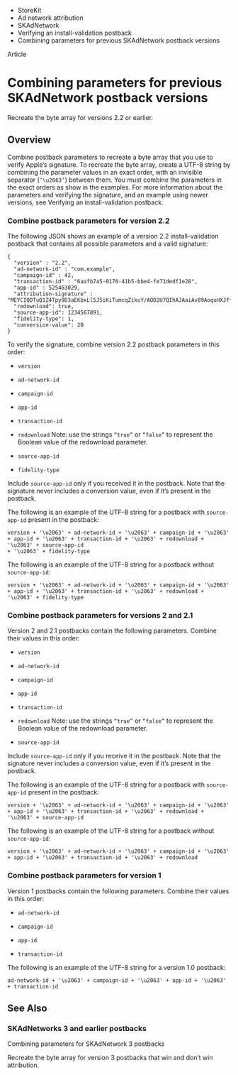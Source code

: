 

- StoreKit
- Ad network attribution
- SKAdNetwork
- Verifying an install-validation postback
-  Combining parameters for previous SKAdNetwork postback versions 

Article

# Combining parameters for previous SKAdNetwork postback versions

Recreate the byte array for versions 2.2 or earlier.

## Overview

Combine postback parameters to recreate a byte array that you use to verify Apple’s signature. To recreate the byte array, create a UTF-8 string by combining the parameter values in an exact order, with an invisible separator (`‘\u2063’`) between them. You must combine the parameters in the exact orders as show in the examples. For more information about the parameters and verifying the signature, and an example using newer versions, see Verifying an install-validation postback.

### Combine postback parameters for version 2.2

The following JSON shows an example of a version 2.2 install-validation postback that contains all possible parameters and a valid signature:

```
{
  "version" : "2.2",
  "ad-network-id" : "com.example",
  "campaign-id" : 42,
  "transaction-id" : "6aafb7a5-0170-41b5-bbe4-fe71dedf1e28",
  "app-id" : 525463029,
  "attribution-signature" : "MEYCIQDTuQ1Z4Tpy9D3aEKbxLl5J5iKiTumcqZikuY/AOD2U7QIhAJAaiAv89AoquHXJffcieEQXdWHpcV8ZgbKN0EwV9/sY",
  "redownload": true,
  "source-app-id": 1234567891,
  "fidelity-type": 1,
  "conversion-value": 20
}  
```

To verify the signature, combine version 2.2 postback parameters in this order:

- `version`

- `ad-network-id`

- `campaign-id`

- `app-id`

- `transaction-id`

- `redownload` Note: use the strings `“true”` or `“false”` to represent the Boolean value of the redownload parameter.

- `source-app-id`

- `fidelity-type`

Include `source-app-id` only if you received it in the postback. Note that the signature never includes a conversion value, even if it’s present in the postback.

The following is an example of the UTF-8 string for a postback with `source-app-id` present in the postback:

```
version + '\u2063' + ad-network-id + '\u2063' + campaign-id + '\u2063' + app-id + '\u2063' + transaction-id + '\u2063' + redownload + '\u2063' + source-app-id
+ '\u2063' + fidelity-type

```

The following is an example of the UTF-8 string for a postback without `source-app-id`:

```
version + '\u2063' + ad-network-id + '\u2063' + campaign-id + '\u2063' + app-id + '\u2063' + transaction-id + '\u2063' + redownload + '\u2063' + fidelity-type

```

### Combine postback parameters for versions 2 and 2.1

Version 2 and 2.1 postbacks contain the following parameters. Combine their values in this order:

- `version`

- `ad-network-id`

- `campaign-id`

- `app-id`

- `transaction-id`

- `redownload` Note: use the strings `“true”` or `“false”` to represent the Boolean value of the redownload parameter.

- `source-app-id`

Include `source-app-id` only if you receive it in the postback. Note that the signature never includes a conversion value, even if it’s present in the postback.

The following is an example of the UTF-8 string for a postback with `source-app-id` present in the postback:

```
version + '\u2063' + ad-network-id + '\u2063' + campaign-id + '\u2063' + app-id + '\u2063' + transaction-id + '\u2063' + redownload + '\u2063' + source-app-id

```

The following is an example of the UTF-8 string for a postback without `source-app-id`:

```
version + '\u2063' + ad-network-id + '\u2063' + campaign-id + '\u2063' + app-id + '\u2063' + transaction-id + '\u2063' + redownload

```

### Combine postback parameters for version 1

Version 1 postbacks contain the following parameters. Combine their values in this order:

- `ad-network-id`

- `campaign-id`

- `app-id`

- `transaction-id`

The following is an example of the UTF-8 string for a version 1.0 postback:

```
ad-network-id + '\u2063' + campaign-id + '\u2063' + app-id + '\u2063' + transaction-id 
```

## See Also

### SKAdNetworks 3 and earlier postbacks

Combining parameters for SKAdNetwork 3 postbacks

Recreate the byte array for version 3 postbacks that win and don’t win attribution.

